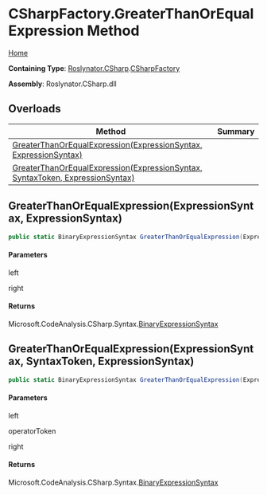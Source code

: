 # CSharpFactory\.GreaterThanOrEqualExpression Method

[Home](../../../../README.md)

**Containing Type**: [Roslynator.CSharp](../../README.md)\.[CSharpFactory](../README.md)

**Assembly**: Roslynator\.CSharp\.dll

## Overloads

| Method | Summary |
| ------ | ------- |
| [GreaterThanOrEqualExpression(ExpressionSyntax, ExpressionSyntax)](#Roslynator_CSharp_CSharpFactory_GreaterThanOrEqualExpression_Microsoft_CodeAnalysis_CSharp_Syntax_ExpressionSyntax_Microsoft_CodeAnalysis_CSharp_Syntax_ExpressionSyntax_) | |
| [GreaterThanOrEqualExpression(ExpressionSyntax, SyntaxToken, ExpressionSyntax)](#Roslynator_CSharp_CSharpFactory_GreaterThanOrEqualExpression_Microsoft_CodeAnalysis_CSharp_Syntax_ExpressionSyntax_Microsoft_CodeAnalysis_SyntaxToken_Microsoft_CodeAnalysis_CSharp_Syntax_ExpressionSyntax_) | |

## GreaterThanOrEqualExpression\(ExpressionSyntax, ExpressionSyntax\)<a name="Roslynator_CSharp_CSharpFactory_GreaterThanOrEqualExpression_Microsoft_CodeAnalysis_CSharp_Syntax_ExpressionSyntax_Microsoft_CodeAnalysis_CSharp_Syntax_ExpressionSyntax_"></a>

```csharp
public static BinaryExpressionSyntax GreaterThanOrEqualExpression(ExpressionSyntax left, ExpressionSyntax right)
```

#### Parameters

left



right



#### Returns

Microsoft\.CodeAnalysis\.CSharp\.Syntax\.[BinaryExpressionSyntax](https://docs.microsoft.com/en-us/dotnet/api/microsoft.codeanalysis.csharp.syntax.binaryexpressionsyntax)

## GreaterThanOrEqualExpression\(ExpressionSyntax, SyntaxToken, ExpressionSyntax\)<a name="Roslynator_CSharp_CSharpFactory_GreaterThanOrEqualExpression_Microsoft_CodeAnalysis_CSharp_Syntax_ExpressionSyntax_Microsoft_CodeAnalysis_SyntaxToken_Microsoft_CodeAnalysis_CSharp_Syntax_ExpressionSyntax_"></a>

```csharp
public static BinaryExpressionSyntax GreaterThanOrEqualExpression(ExpressionSyntax left, SyntaxToken operatorToken, ExpressionSyntax right)
```

#### Parameters

left



operatorToken



right



#### Returns

Microsoft\.CodeAnalysis\.CSharp\.Syntax\.[BinaryExpressionSyntax](https://docs.microsoft.com/en-us/dotnet/api/microsoft.codeanalysis.csharp.syntax.binaryexpressionsyntax)

